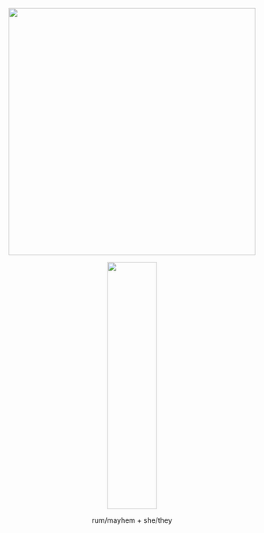 <p align="center">
<img src= "https://cdn.discordapp.com/attachments/524054370808102939/1367739273046003753/Untitled1790.png?ex=6815adf6&is=68145c76&hm=f65abe8396bbe18a399528f98b962288c367dc094bac20ee80c73aa779755d9d&" width="500" height="500">
</p>
<p align="center">
<img src= "https://cdn.discordapp.com/attachments/524054370808102939/1367749887835373638/Untitled1792.png?ex=6815b7d8&is=68146658&hm=6d07ee85bc6e978b25963754d1a86cbf8838adf71a44f194d12d10b836625614&" width="100" height="500">
</p>
<p align="center">
rum/mayhem + she/they

